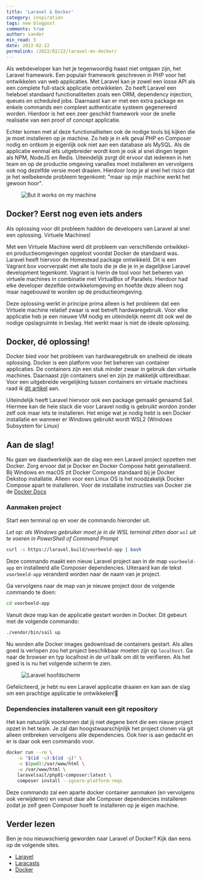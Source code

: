 ```yaml
---
title: 'Laravel & Docker'
category: inspiration
tags: new blogpost
comments: true
author: sander
min_read: 5
date: 2022-02-22
permalink: /2022/02/22/laravel-en-docker/
---
```


Als webdeveloper kan het je tegenwoordig haast niet ontgaan zijn, het Laravel framework. Een populair framework geschreven in PHP voor het ontwikkelen van web applicaties. Met Laravel kan je zowel een losse API als een complete full-stack applicatie ontwikkelen. Zo heeft Laravel een heleboel standaard functionaliteiten zoals een ORM, dependency injection, queues en scheduled jobs. Daarnaast kan er met een extra package en enkele commands een compleet authenticatie systeem gegenereerd worden. Hierdoor is het een zeer geschikt framework voor de snelle realisatie van een proof of concept applicatie.

Echter komen met al deze functionaliteiten ook de nodige tools bij kijken die je moet installeren op je machine. Zo heb je in elk geval PHP en Composer nodig en ontkom je eigenlijk ook niet aan een database als MySQL. Als de applicatie eenmal iets uitgebreider wordt kom je ook al snel dingen tegen als NPM, NodeJS en Redis. Uiteindelijk zorgt dit ervoor dat iedereen in het team en op de productie omgeving vanalles moet installeren en vervolgens ook nog dezelfde versie moet draaien. Hierdoor loop je al snel het risico dat je het welbekende probleem tegenkomt: "maar op mijn machine werkt het gewoon hoor".

<figure style="display: flex; align-items: center">
    <img src="/assets/laravel-en-docker/but-it-works-on-my-machine.jpg" alt="But it works on my machine" style="max-width: 50%;">
</figure>

## Docker? Eerst nog even iets anders

Als oplossing voor dit probleem hadden de developers van Laravel al snel een oplossing. Virtuele Machines!

Met een Virtuele Machine werd dit probleem van verschillende ontwikkel- en productieomgevingen opgelost voordat Docker de standaard was. Laravel heeft hiervoor de Homestead package ontwikkeld. Dit is een Vagrant box voorverpakt met alle tools die je die je in je dagelijkse Laravel development tegenkomt. Vagrant is hierin de tool voor het beheren van virtuele machines in combinatie met VirtualBox of Parallels. Hierdoor had elke developer dezelfde ontwikkelomgeving en hoefde deze alleen nog maar nagebouwd te worden op de productieomgeving.

Deze oplossing werkt in principe prima alleen is het probleem dat een Virtuele machine relatief zwaar is wat betreft hardwaregebruik. Voor elke applicatie heb je een nieuwe VM nodig en uiteindelijk neemt dit ook wel de nodige opslagruimte in beslag. Het werkt maar is niet de ideale oplossing.

## Docker, dé oplossing!

Docker bied voor het probleem van hardwaregebruik en snelheid de ideale oplossing. Docker is een platform voor het beheren van container applicaties. De containers zijn een stuk minder zwaar in gebruik dan virtuele machines. Daarnaast zijn containers snel en zijn ze makkelijk uitbreidbaar. Voor een uitgebreide vergelijking tussen containers en virtuele machines raad ik [dit artikel](https://www.burwood.com/blog-archive/containerization-vs-virtualization) aan.

Uiteindelijk heeft Laravel hiervoor ook een package gemaakt genaamd Sail. Hiermee kan de hele stack die voor Laravel nodig is gebruikt wordon zonder zelf ook maar iets te installeren. Het enige wat je nodig hebt is een Docker installatie en wanneer er Windows gebruikt wordt WSL2 (Windows Subsystem for Linux)

## Aan de slag!

Nu gaan we daadwerkelijk aan de slag een een Laravel project opzetten met Docker. Zorg ervoor dat je Docker en Docker Compose hebt geinstalleerd. Bij Windows en macOS zit Docker Compose standaard bij je Docker Dekstop installatie. Alleen voor een Linux OS is het noodzakelijk Docker Compose apart te installeren. Voor de installatie instructies van Docker zie de [Docker Docs](https://docs.docker.com/desktop/)

### Aanmaken project

Start een terminal op en voer de commando hieronder uit.

_Let op: als Windows gebruiker moet je in de WSL terminal zitten door `wsl` uit te voeren in PowerShell of Command Prompt_

```bash
curl -s https://laravel.build/voorbeeld-app | bash
```

Deze commando maakt een nieuw Laravel project aan in de map `voorbeeld-app` en installeerd alle Composer dependencies. Uiteraard kan de tekst `voorbeeld-app` veranderd worden naar de naam van je project.

Ga vervolgens naar de map van je nieuwe project door de volgende commando te doen:

```bash
cd voorbeeld-app
```

Vanuit deze map kan de applicatie gestart worden in Docker. Dit gebeurt met de volgende commando:

```bash
./vendor/bin/sail up
```

Nu worden alle Docker images gedownload de containers gestart. Als alles goed is verlopen zou het project beschikbaar moeten zijn op `localhost`. Ga naar de browser en typ localhost in de url balk om dit te verifieren. Als het goed is is nu het volgende scherm te zien.

<figure>
    <img src="/assets/laravel-en-docker/succesvolle-laravel-app.png" alt="Laravel hoofdscherm">
</figure>

Gefeliciteerd, je hebt nu een Laravel applicatie draaien en kan aan de slag om een prachtige applicatie te ontwikkelen!🎉

### Dependencies installeren vanuit een git repository

Het kan natuurlijk voorkomen dat jij niet degene bent die een nieuw project opzet in het team. Je zal dan hoogstwaarschijnlijk het project clonen via git alleen ontbreken vervolgens alle dependencies. Ook hier is aan gedacht en er is daar ook een commando voor.

```bash
docker run --rm \
    -u "$(id -u):$(id -g)" \
    -v $(pwd):/var/www/html \
    -w /var/www/html \
    laravelsail/php81-composer:latest \
    composer install --ignore-platform-reqs
```

Deze commando zal een aparte docker container aanmaken (en vervolgens ook verwijderen) en vanuit daar alle Composer dependencies installeren zodat je zelf geen Composer hoeft te installeren op je eigen machine.

## Verder lezen

Ben je nou nieuwschierig geworden naar Laravel of Docker? Kijk dan eens op de volgende sites.

- [Laravel](https://laravel.com/)
- [Laracasts](https://laracasts.com/)
- [Docker](https://www.docker.com/)
